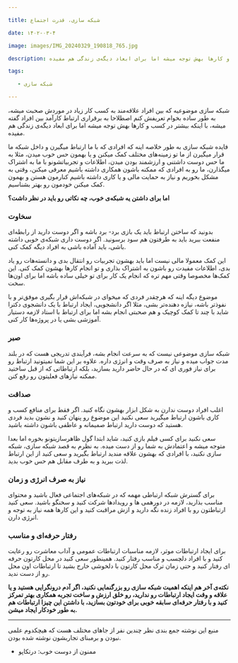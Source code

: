 ```yaml
---

title: شبکه سازی، قدرت اجتماع

date: ۱۴۰۲-۰۳-۴

image: images/IMG_20240329_190818_765.jpg

description: شبکه سازی موضوعیه که بین افراد علاقه‌مند به کسب کار زیاد در موردش صحبت میشه، به طور ساده بخوام تعریفش کنم اصطلاحا به برقراری ارتباط کارآمد بین افراد گفته میشه، با اینکه بیشتر در کسب و کارها بهش توجه میشه اما برای ابعاد دیگه‌ی زندگی هم مفیده

tags:

   - شبکه سازی

---
```

شبکه سازی موضوعیه که بین افراد علاقه‌مند به کسب کار زیاد در موردش صحبت میشه، به طور ساده بخوام تعریفش کنم اصطلاحا به برقراری ارتباط کارآمد بین افراد گفته میشه، با اینکه بیشتر در کسب و کارها بهش توجه میشه اما برای ابعاد دیگه‌ی زندگی هم مفیده.

فایده شبکه سازی به طور خلاصه اینه که افرادی که با ما ارتباط میگیرن و داخل شبکه ما قرار میگیرن از ما تو زمینه‌های مختلف کمک میکنن و یا بهمون حس خوب میدن، مثلا به ما حس دوست داشتنی و ارزشمند بودن میدن، اطلاعات و تجربیاتشونو با ما به اشتراک میگذارن، ما رو به افرادی که ممکنه باشون همکاری داشته باشیم معرفی میکنن، وقتی به مشکل بخوریم و نیاز به حمایت مالی و یا کاری داشته باشیم کنارمون هستن و بهمون کمک میکنن خودمون رو بهتر بشناسیم.

**اما برای داشتن یه شبکه‌ی خوب، چه نکاتی رو باید در نظر داشت؟**

### سخاوت

بدونید که ساختن ارتباط باید یک بازی برد- برد باشه و اگر دوست دارید از رابطه‌ای منفعت ببرید باید به طرفتون هم سود برسونید.
اگر دوست داری شبکه‌ی خوبی داشته باشی، باید آماده باشی به افراد دیگه کمک کنی.

این کمک معمولا مالی نیست اما باید بهشون تجربیات رو انتقال بدی و دانسته‌هات رو یاد بدی، اطلاعات مفیدت رو باشون به اشتراک بذاری و تو انجام کارها بهشون کمک کنی. این کمک‌ها مخصوصا وقتی مهم تره که انجام یک کار برای تو خیلی ساده باشه اما برای اون‌ها سخت.

موضوع دیگه‌ اینه که هرچقدر فردی که میخوای در شبکه‌اش قرار بگیری موفق‌تر و با نفوذتر باشه، نیازه دهنده‌تر بشی، مثلا اگر دانشجویی، ایجاد ارتباط با یک دانشجوی دکترا شاید با چند تا کمک کوچیک و هم صحبتی انجام بشه اما برای ارتباط با استاد لازمه دستیار آموزشی بشی یا در پروژه‌ها کار کنی.

### صبر

شبکه سازی موضوعی نیست که به سرعت انجام بشه، فرآیندی تدریجی هست که در بلند مدت جواب میده و نیاز به صرف وقت و انرژی داره. علاوه بر این شما نمیتونید ارتباط رو برای نیاز فوری ای که در حال حاضر دارید بسازید، بلکه ارتباطاتی که از قبل ساختید ممکنه نیازهای فعلیتون رو رفع کنن.

### صداقت

اغلب افراد دوست ندارن به شکل ابزار بهشون نگاه کنید. اگر فقط برای منافع کسب و کاری باشون ارتباط میگیرید سعی نکنید این موضوع رو پنهان کنید و نشون بدید فردی هستید که دوست دارید ارتباط صمیمانه و عاطفی باشون داشته باشید.

سعی نکنید برای کسی فیلم بازی کنید، شاید ابتدا گول ظاهرسازیتونو بخوره اما بعدا متوجه میشه و اعتمادش به شما رو از دست میده. به نظرم به قصد شبکه سازی، شبکه سازی نکنید، با افرادی که بهشون علاقه مندید ارتباط بگیرید و سعی کنید از این ارتباط لذت ببرید و به طرف مقابل هم حس خوب بدید.

### نیاز به صرف انرژی و زمان

برای گسترش شبکه ارتباطی مهمه که در شبکه‌های اجتماعی فعال باشید و محتوای مناسب بذارید، لازمه در دورهمی ها و رویداد‌ها شرکت کنید و سخنگو باشید. سعی کنید ارتباطتون رو با افراد زنده نگه دارید و ازش مراقبت کنید و این کارها همه نیاز به توجه و انرژی دارن.

### رفتار حرفه‌ای و مناسب

برای ایجاد ارتباطات موثر، لازمه مناسبات ارتباطات عمومی و آداب معاشرت رو رعایت کنید و با افراد دلچسب و مناسب رفتار کنید. همینطور سعی کنید در محل کارتون حرفه ای رفتار کنید و حتی زمان ترک محل کارتون با دلخوشی خارج بشید تا ارتباطات اون محل رو از دست ندید.

**نکته‌ی آخر هم اینکه اهمیت شبکه سازی رو بزرگنمایی نکنید، اگر آدم درونگرایی هستید و یا علاقه و وقت ایجاد ارتباطات رو ندارید، رو خلق ارزش و ساخت تجربه همکاری بهتر تمرکز کنید و با رفتار حرفه‌ای سابقه خوبی برای خودتون بسازید، با داشتن این چیزا ارتباطات هم به طور خودکار ایجاد میشن.**

------------------------------

منبع این نوشته‌ جمع بندی نظر چندین نفر از جاهای مختلف هست که هیچکدوم علمی نبودن و برمبنای تجاربشون نوشته شده بودن.

- ممنون از دوست خوب: درتکاپو
